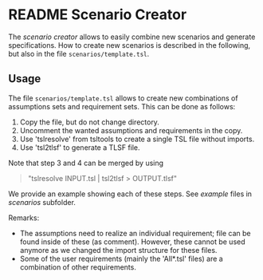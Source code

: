 # README Scenario Creator

The *scenario creator* allows to easily combine new scenarios and generate specifications.
How to create new scenarios is described in the following, but also in the file `scenarios/template.tsl`.

## Usage
The file `scenarios/template.tsl` allows to create new combinations of assumptions sets and requirement sets. This can be done as follows:
1. Copy the file, but do not change directory.
2. Uncomment the wanted assumptions and requirements in the copy.
3. Use 'tslresolve' from tsltools to create a single TSL file
   without imports.
4. Use 'tsl2tlsf' to generate a TLSF file.

Note that step 3 and 4 can be merged by using
>"tslresolve INPUT.tsl | tsl2tlsf > OUTPUT.tlsf"

We provide an example showing each of these steps. See *example* files in *scenarios* subfolder.

Remarks:
- The assumptions need to realize an individual requirement; file can be found inside of these (as comment). However, these cannot be used anymore as we changed the import structure for these files.
- Some of the user requirements (mainly the 'All*.tsl' files) are a combination of other requirements.
